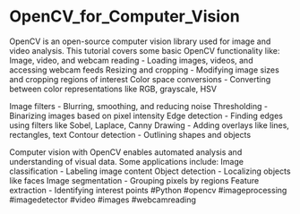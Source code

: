 # OpenCV_for_Computer_Vision
OpenCV is an open-source computer vision library used for image and video analysis. This tutorial covers some basic OpenCV functionality like:
Image, video, and webcam reading - Loading images, videos, and accessing webcam feeds
Resizing and cropping - Modifying image sizes and cropping regions of interest
Color space conversions - Converting between color representations like RGB, grayscale, HSV

Image filters - Blurring, smoothing, and reducing noise
Thresholding - Binarizing images based on pixel intensity
Edge detection - Finding edges using filters like Sobel, Laplace, Canny
Drawing - Adding overlays like lines, rectangles, text
Contour detection - Outlining shapes and objects

Computer vision with OpenCV enables automated analysis and understanding of visual data. Some applications include:
Image classification - Labeling image content
Object detection - Localizing objects like faces
Image segmentation - Grouping pixels by regions
Feature extraction - Identifying interest points
#Python #opencv #imageprocessing #imagedetector #video #images #webcamreading
